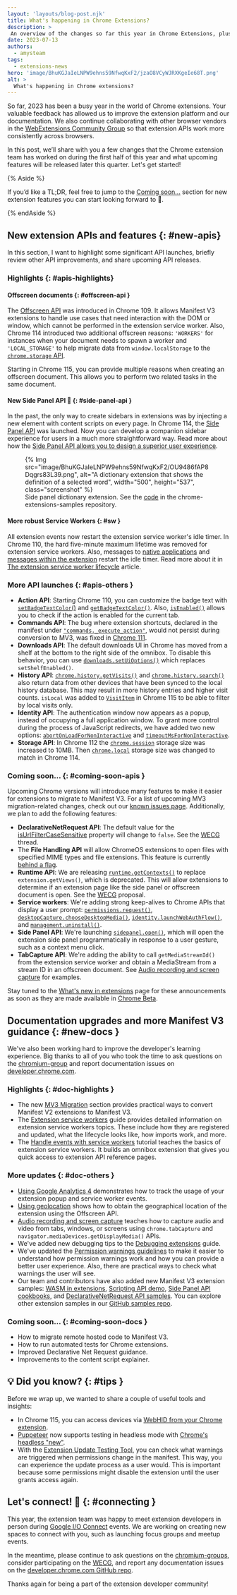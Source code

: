 ```yaml
---
layout: 'layouts/blog-post.njk'
title: What's happening in Chrome Extensions?
description: >
 An overview of the changes so far this year in Chrome Extensions, plus exciting upcoming extension features developers can look forward to.
date: 2023-07-13
authors:
  - amysteam
tags:
  - extensions-news
hero: 'image/BhuKGJaIeLNPW9ehns59NfwqKxF2/jzaO8VCyWJRXKgeIe68T.png'
alt: >
  What's happening in Chrome extensions?
---
```


So far, 2023 has been a busy year in the world of Chrome extensions. Your valuable feedback has allowed us to improve the extension platform and our documentation. We also continue collaborating with other browser vendors in the [WebExtensions Community Group][wecg] so that extension APIs work more consistently across browsers.

In this post, we’ll share with you a few changes that the Chrome extension team has worked on during the first half of this year and what upcoming features will be released later this quarter. Let's get started!

{% Aside %}

If you’d like a TL;DR, feel free to jump to the [Coming soon...][sec-coming-apis] section for new extension features you can start looking forward to 🙂.

{% endAside %}

## New extension APIs and features {: #new-apis}

In this section, I want to highlight some significant API launches, briefly review other API improvements, and share upcoming API releases.

### Highlights {: #apis-highlights}

#### Offscreen documents {: #offscreen-api }

The [Offscreen API][api-offscreen] was introduced in Chrome 109. It allows Manifest V3 extensions to handle use cases that need interaction with the DOM or window, which cannot be performed in the extension service worker. Also, Chrome 114 introduced two additional offscreen reasons: `'WORKERS'` for instances when your document needs to spawn a worker and `'LOCAL_STORAGE'` to help migrate data from `window.localStorage` to the [`chrome.storage` API][mv3-localstorage]. 

Starting in Chrome 115, you can provide multiple reasons when creating an offscreen document. This allows you to perform two related tasks in the same document.

#### New Side Panel API 🎉 {: #side-panel-api }

In the past, the only way to create sidebars in extensions was by injecting a new element with content scripts on every page. In Chrome 114, the [Side Panel API][api-sidepanel] was launched. Now you can develop a companion sidebar experience for users in a much more straightforward way. Read more about how the [Side Panel API allows you to design a superior user experience][blog-sidepanel].

<figure>
  {% Img src="image/BhuKGJaIeLNPW9ehns59NfwqKxF2/OU9486fAP8Dqgrs83L39.png", alt="A dictionary extension that shows the definition of a selected word", width="500", height="537", class="screenshot" %}
  <figcaption>
  Side panel dictionary extension. See the <a href="https://github.com/GoogleChrome/chrome-extensions-samples/tree/main/functional-samples/sample.sidepanel-dictionary">code</a> in the chrome-extensions-samples repository.
  </figcaption>
</figure>

#### More robust Service Workers {: #sw }

All extension events now restart the extension service worker's idle timer. In Chrome 110, the hard five-minute maximum lifetime was removed for extension service workers. Also, messages to [native applications][doc-native-msg] and [messages within the extension][doc-messages] restart the idle timer. Read more about it in [The extension service worker lifecycle][sw-lifecycle] article.

### More API launches {: #apis-others }

- **Action API**: Starting Chrome 110, you can customize the badge text with [`setBadgeTextColor`()][action-set-color] and [`getBadgeTextColor()`][action-get-color]. Also, [`isEnabled()`][action-isenabled] allows you to check if the action is enabled for the current tab.
- **Commands API**: The bug where extension shortcuts, declared in the manifest under [`"commands._execute_action"`][commands-execute-action], would not persist during conversion to MV3, was fixed in [Chrome 111][bug-fix-commands].
- **Downloads API**: The default downloads UI in Chrome has moved from a shelf at the bottom to the right side of the omnibox. To disable this behavior, you can use [`downloads.setUiOptions()`][downloads-setui] which replaces `setShelfEnabled()`.
- **History API**: [`chrome.history.getVisits()`][history-get-visits] and [`chrome.history.search()`][history-search] also return data from other devices that have been synced to the local history database. This may result in more history entries and higher visit counts. `isLocal` was added to [`VisitItem`][history-visititem] in Chrome 115 to be able to filter by local visits only.
- **Identity API**: The authentication window now appears as a popup, instead of occupying a full application window. To grant more control during the process of JavaScript redirects, we have added two new options: [`abortOnLoadForNonInteractive`][identity-abort] and [`timeoutMsForNonInteractive`][identity-timeout].
- **Storage API**: In Chrome 112 the [`chrome.session`][storage-session] storage size was increased to 10MB. Then [`chrome.local`][storage-local] storage size was changed to match in Chrome 114.

### Coming soon... {: #coming-soon-apis }

Upcoming Chrome versions will introduce many features to make it easier for extensions to migrate to Manifest V3. For a list of upcoming MV3 migration-related changes, check out our [known issues page][mv3-known-issues]. Additionally, we plan to add the following features:

- **DeclarativeNetRequest API**: The default value for the [isUrlFilterCaseSensitive][dnr-url-case] property will change to `false`. See the [WECG][wecg-dnr-url-case] thread.
- The **File Handling API** will allow ChromeOS extensions to open files with specified MIME types and file extensions. This feature is currently [behind a flag][wn-file-handling].
- **Runtime API**: We are releasing [`runtime.getContexts()`][runtime-getcontexts] to replace `extension.getViews()`, which is deprecated. This will allow extensions to determine if an extension page like the side panel or offscreen document is open. See the [WECG][wecg-get-contexts] proposal.
- **Service workers**: We're adding strong keep-alives to Chrome APIs that display a user prompt: [`permissions.request()`][permission-request], [`desktopCapture.chooseDesktopMedia()`][desktop-capture], [`identity.launchWebAuthFlow()`][identity-launchwebflow], and [`management.uninstall()`][management-uninstall].
- **Side Panel API**: We're launching [`sidepanel.open()`][sidepanel-open], which will open the extension side panel programmatically in response to a user gesture, such as a context menu click.
- **TabCapture API**: We're adding the ability to call `getMediaStreamId()` from the extension service worker and obtain a MediaStream from a stream ID in an offscreen document. See [Audio recording and screen capture][tut-capture] for examples.

Stay tuned to the [What's new in extensions](/docs/extensions/whatsnew/) page for these announcements as soon as they are made available in [Chrome Beta](https://chromestatus.com/roadmap).

## Documentation upgrades and more Manifest V3 guidance {: #new-docs }

We've also been working hard to improve the developer's learning experience. Big thanks to all of
you who took the time to ask questions on the [chromium-group][chromium-group] and report
documentation issues on [developer.chrome.com][github-dcc].

### Highlights {: #doc-highlights }

- The new [MV3 Migration][mv3-migration] section provides practical ways to convert Manifest V2 extensions to Manifest V3.
- The [Extension service workers][sw-explainer] guide provides detailed information on extension service workers topics. These include how they are registered and updated, what the lifecycle looks like, how imports work, and more.
- The [Handle events with service workers][sw-tut] tutorial teaches the basics of extension service workers. It builds an omnibox extension that gives you quick access to extension API reference pages.

### More updates {: #doc-others }

- [Using Google Analytics 4][tut-ga4] demonstrates how to track the usage of your extension popup and service worker events.
- [Using geolocation][tut-geo] shows how to obtain the geographical location of the extension using the Offscreen API.
- [Audio recording and screen capture][tut-capture] teaches how to capture audio and video from tabs, windows, or screens using `chrome.tabCapture` and `navigator.mediaDevices.getDisplayMedia()` APIs.
- We've added new debugging tips to the [Debugging extensions][tut-debug] guide.
- We've updated the [Permission warnings guidelines][guide-perm-warn] to make it easier to understand how permission warnings work and how you can provide a better user experience. Also, there are practical ways to check what warnings the user will see.
- Our team and contributors have also added new Manifest V3 extension samples: [WASM in extensions][gh-wasm], [Scripting API demo][gh-scripting], [Side Panel API cookbooks][gh-sidepanel], and [DeclarativeNetRequest API samples][gh-dnr]. You can explore other extension samples in our [GitHub samples repo][gh-ext-samples].

### Coming soon... {: #coming-soon-docs }

- How to migrate remote hosted code to Manifest V3.
- How to run automated tests for Chrome extensions.
- Improved Declarative Net Request guidance.
- Improvements to the content script explainer.

## 💡 Did you know? {: #tips }

Before we wrap up, we wanted to share a couple of useful tools and insights:

- In Chrome 115, you can access devices via [WebHID from your Chrome extension][gh-webhid].
- [Puppeteer][puppeteer] now supports testing in headless mode with [Chrome's headless "new"][chrome-headless].
- With the [Extension Update Testing Tool][gh-update-tool], you can check what warnings are triggered when permissions change in the manifest. This way, you can experience the update process as a user would. This is important because some permissions might disable the extension until the user grants access again.

## Let's connect! 🙌 {: #connecting }

This year, the extension team was happy to meet extension developers in person during [Google I/O Connect][yt-io-connect] events. We are working on creating new spaces to connect with you, such as launching focus groups and meetup events.

In the meantime, please continue to ask questions on the [chromium-groups][chromium-group], consider participating on the [WECG][wecg], and report any documentation issues on the [developer.chrome.com GitHub repo][github-dcc].

Thanks again for being a part of the extension developer community!

[action-get-color]: /docs/extensions/reference/action/#method-getBadgeTextColor
[action-isenabled]: /docs/extensions/reference/action/#method-isEnabled
[action-set-color]: /docs/extensions/reference/action/#method-setBadgeTextColor
[api-action]: /docs/extensions/reference/action/
[api-offscreen]: /docs/extensions/reference/offscreen/
[api-sidepanel]: /docs/extensions/reference/sidePanel/
[blog-sidepanel]: /blog/extension-side-panel-launch/
[blog-sw-lifetimes]: /blog/longer-esw-lifetimes/
[bug-fix-commands]: https://chromiumdash.appspot.com/commit/a98898b9615f2e454ec02917c720f479f29e673f
[chrome-headless]: /articles/new-headless/
[chromium-group]: https://groups.google.com/a/chromium.org/g/chromium-extensions
[commands-execute-action]: /docs/extensions/reference/commands/#action-commands
[desktop-capture]: /docs/extensions/reference/desktopCapture/#method-chooseDesktopMedia
[dnr-url-case]: /docs/extensions/reference/declarativeNetRequest/#property-RuleCondition-isUrlFilterCaseSensitive
[doc-messages]: /docs/extensions/mv3/messaging/
[doc-native-msg]: /docs/extensions/mv3/nativeMessaging/
[downloads-setui]: /docs/extensions/reference/downloads/#method-setUiOptions
[gh-dnr]: https://github.com/GoogleChrome/chrome-extensions-samples/tree/main/api-samples/declarativeNetRequest
[gh-ext-samples]: https://github.com/GoogleChrome/chrome-extensions-samples
[gh-scripting]: https://github.com/GoogleChrome/chrome-extensions-samples/tree/main/api-samples/scripting
[gh-sidepanel]: https://github.com/GoogleChrome/chrome-extensions-samples/tree/main/functional-samples
[gh-update-tool]: https://github.com/GoogleChromeLabs/extension-update-testing-tool
[gh-wasm]: https://github.com/GoogleChrome/chrome-extensions-samples/tree/main/functional-samples
[gh-webhid]: https://github.com/GoogleChrome/chrome-extensions-samples/tree/main/functional-samples/sample.co2meter
[github-dcc]: https://github.com/GoogleChrome/developer.chrome.com/issues
[guide-perm-warn]: /docs/extensions/mv3/permission_warnings/
[history-get-visits]: /docs/extensions/reference/history/#method-getVisits
[history-search]: /docs/extensions/reference/history/#method-search
[history-visititem]: /docs/extensions/reference/history/#type-VisitItem
[identity-abort]: /docs/extensions/reference/identity#property-WebAuthFlowDetails-abortOnLoadForNonInteractive
[identity-launchwebflow]: /docs/extensions/reference/identity/#method-launchWebAuthFlow
[identity-timeout]: /docs/extensions/reference/identity/#property-WebAuthFlowDetails-timeoutMsForNonInteractive
[mv3-known-issues]: /docs/extensions/migrating/known-issues/#closing-the-platform-gap
[management-uninstall]: /docs/extensions/reference/management/#method-uninstall
[mv3-localstorage]: /docs/extensions/migrating/to-service-workers/#convert-localstorage
[mv3-migration]: /docs/extensions/#migrate-from-manifest-v2-to-manifest-v3
[permission-request]: /docs/extensions/reference/permissions/#method-request
[puppeteer]: https://pptr.dev/guides/chrome-extensions
[runtime-getcontexts]: /docs/extensions/reference/runtime/#method-getContexts
[sec-coming-apis]: #coming-soon-apis
[sec-coming-docs]: #coming-soon-docs
[storage-local]: /docs/extensions/reference/storage/#property-local
[storage-session]: /docs/extensions/reference/storage/#property-session
[sw-explainer]: /docs/extensions/#service-workers
[sw-lifecycle]: /docs/extensions/mv3/service_workers/service-worker-lifecycle/#timeouts
[sw-tut]: /docs/extensions/mv3/getstarted/tut-quick-reference/
[tut-capture]: /docs/extensions/mv3/screen_capture/
[tut-debug]: /docs/extensions/mv3/tut_debugging/
[tut-ga4]: /docs/extensions/mv3/tut_analytics/
[tut-geo]: /docs/extensions/mv3/geolocation/
[web-sql]: /blog/deprecating-web-sql/
[wecg-dnr-url-case]: https://github.com/w3c/webextensions/issues/269
[wecg-get-contexts]: https://github.com/w3c/webextensions/blob/main/proposals/runtime_get_contexts.md
[wecg]: https://github.com/w3c/webextensions/issues
[wn-file-handling]: /docs/extensions/whatsnew#the-file-handling-api-comes-to-chromeos
[yt-io-connect]: https://youtu.be/634qUJ0rJ8I
[sidepanel-open]: /docs/extensions/reference/sidepanel/#method-open
